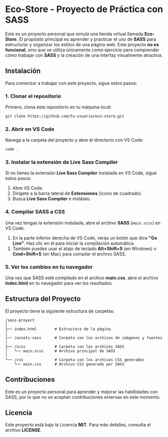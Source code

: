 
# Eco-Store - Proyecto de Práctica con SASS

Este es un proyecto personal que simula una tienda virtual llamada **Eco-Store**. El propósito principal es aprender y practicar el uso de **SASS** para estructurar y organizar los estilos de una página web. Este proyecto **no es funcional**, sino que se utiliza únicamente como ejercicio para comprender cómo trabajar con **SASS** y la creación de una interfaz visualmente atractiva.

## Instalación

Para comenzar a trabajar con este proyecto, sigue estos pasos:

### 1. Clonar el repositorio

Primero, clona este repositorio en tu máquina local:

```bash
git clone https://github.com/tu-usuario/eco-store.git
```

### 2. Abrir en VS Code

Navega a la carpeta del proyecto y abre el directorio con VS Code:

```bash
code .
```

### 3. Instalar la extensión de Live Sass Compiler

Si no tienes la extensión **Live Sass Compiler** instalada en VS Code, sigue estos pasos:

1. Abre VS Code.
2. Dirígete a la barra lateral de **Extensiones** (icono de cuadrado).
3. Busca **Live Sass Compiler** e instálalo.

### 4. Compilar SASS a CSS

Una vez tengas la extensión instalada, abre el archivo **SASS** (`main.scss`) en VS Code.

1. En la parte inferior derecha de VS Code, verás un botón que dice **"Go Live"**. Haz clic en él para iniciar la compilación automática.
2. También puedes usar el atajo de teclado **Alt+Shift+S** (en Windows) o **Cmd+Shift+S** (en Mac) para compilar el archivo SASS.

### 5. Ver los cambios en tu navegador

Una vez que SASS esté compilado en el archivo **main.css**, abre el archivo **index.html** en tu navegador para ver los resultados.

## Estructura del Proyecto

El proyecto tiene la siguiente estructura de carpetas:

```
/sass-proyect
│
├── index.html        # Estructura de la página
│
├── /assets-sass      # Carpeta con los archivos de imágenes y fuentes
│
├── /scss             # Carpeta con los archivos SASS
│   └── main.scss     # Archivo principal de SASS
│
└── /css              # Carpeta con los archivos CSS generados
    └── main.css      # Archivo CSS generado por SASS
```

## Contribuciones

Este es un proyecto personal para aprender y mejorar las habilidades con SASS, por lo que no se aceptan contribuciones externas en este momento.

## Licencia

Este proyecto está bajo la Licencia **MIT**. Para más detalles, consulta el archivo **LICENSE**.
